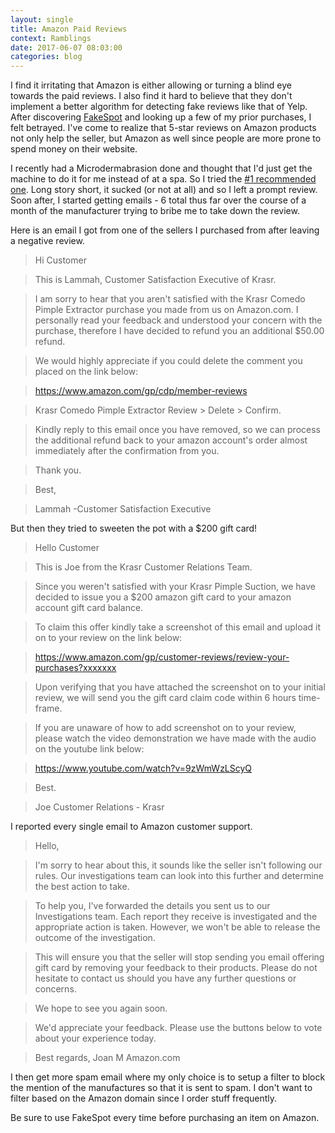 ```yaml
---
layout: single
title: Amazon Paid Reviews
context: Ramblings
date: 2017-06-07 08:03:00
categories: blog
---
```


I find it irritating that Amazon is either allowing or turning a blind eye towards the paid reviews. I also find it hard to believe that they don't implement a better algorithm for detecting fake reviews like that of Yelp. After discovering [FakeSpot](http://fakespot.com/) and looking up a few of my prior purchases, I felt betrayed. I've come to realize that 5-star reviews on Amazon products not only help the seller, but Amazon as well since people are more prone to spend money on their website. 

I recently had a Microdermabrasion done and thought that I'd just get the machine to do it for me instead of at a spa. So I tried the [#1 recommended one](https://www.amazon.com/Microdermabrasion-Blackhead-Rechargeable-Comedone-Extractor). Long story short, it sucked (or not at all) and so I left a prompt review. Soon after, I started getting emails - 6 total thus far over the course of a month of the manufacturer trying to bribe me to take down the review.

Here is an email I got from one of the sellers I purchased from after leaving a negative review. 

> Hi Customer

> This is Lammah, Customer Satisfaction Executive of Krasr.

> I am sorry to hear that you aren't satisfied with the Krasr Comedo Pimple Extractor purchase you made from us on Amazon.com. I personally read your feedback and understood your concern with the purchase, therefore I have decided to refund you an additional $50.00 refund. 

> We would highly appreciate if you could delete the comment you placed on the link below:

> https://www.amazon.com/gp/cdp/member-reviews

> Krasr Comedo Pimple Extractor Review > Delete > Confirm.

> Kindly reply to this email once you have removed, so we can process the additional refund back to your amazon account's order almost immediately after the confirmation from you.

> Thank you.

> Best,

> Lammah
> -Customer Satisfaction Executive

 But then they tried to sweeten the pot with a $200 gift card!

> Hello Customer

> This is Joe from the Krasr Customer Relations Team.

> Since you weren't satisfied with your Krasr Pimple Suction, we have decided to issue you a $200 amazon gift card to your amazon account gift card balance.

> To claim this offer kindly take a screenshot of this email and upload it on to your review on the link below:

> https://www.amazon.com/gp/customer-reviews/review-your-purchases?xxxxxxx


> Upon verifying that you have attached the screenshot on to your initial review, we will send you the gift card claim code within 6 hours time-frame.


> If you are unaware of how to add screenshot on to your review, please watch the video demonstration we have made with the audio on the youtube link below:

> https://www.youtube.com/watch?v=9zWmWzLScyQ

> Best.

> Joe
> Customer Relations - Krasr


I reported every single email to Amazon customer support. 

> Hello,

> I'm sorry to hear about this, it sounds like the seller isn't following our rules. Our investigations team can look into this further and determine the best action to take.

> To help you, I've forwarded the details you sent us to our Investigations team. Each report they receive is investigated and the appropriate action is taken. However, we won't be able to release the outcome of the investigation.

> This will ensure you that the seller will stop sending you email offering gift card by removing your feedback to their products. Please do not hesitate to contact us should you have any further questions or concerns.

> We hope to see you again soon.

> We'd appreciate your feedback. Please use the buttons below to vote about your experience today.

> Best regards,
> Joan M
> Amazon.com

I then get more spam email where my only choice is to setup a filter to block the mention of the manufactures so that it is sent to spam. I don't want to filter based on the Amazon domain since I order stuff frequently. 

Be sure to use FakeSpot every time before purchasing an item on Amazon.
